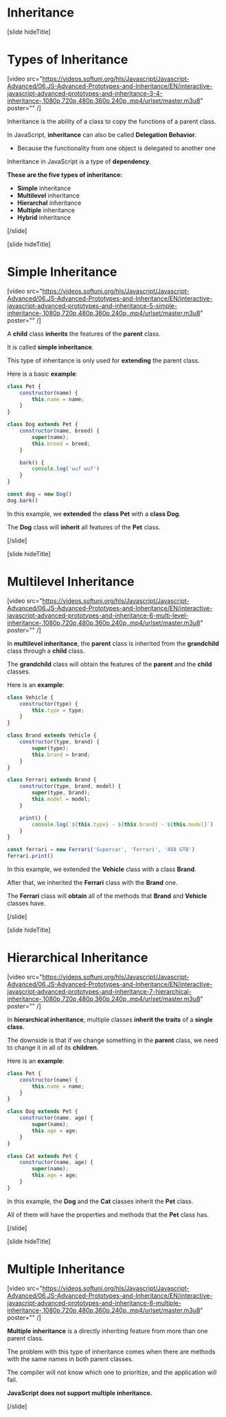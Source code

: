 # Inheritance

[slide hideTitle]

# Types of Inheritance

[video src="https://videos.softuni.org/hls/Javascript/Javascript-Advanced/06.JS-Advanced-Prototypes-and-Inheritance/EN/interactive-javascript-advanced-prototypes-and-inheritance-3-4-inheritance-,1080p,720p,480p,360p,240p,.mp4/urlset/master.m3u8" poster="" /]

Inheritance is the ability of a class to copy the functions of a parent class.

In JavaScript, **inheritance** can also be called **Delegation Behavior**.

- Because the functionality from one object is delegated to another one

Inheritance in JavaScript is a type of **dependency**.

**These are the five types of inheritance:**

- **Simple** inheritance
- **Multilevel** inheritance
- **Hierarchal** inheritance
- **Multiple** inheritance
- **Hybrid** inheritance

[/slide]


[slide hideTitle]

# Simple Inheritance

[video src="https://videos.softuni.org/hls/Javascript/Javascript-Advanced/06.JS-Advanced-Prototypes-and-Inheritance/EN/interactive-javascript-advanced-prototypes-and-inheritance-5-simple-inheritance-,1080p,720p,480p,360p,240p,.mp4/urlset/master.m3u8" poster="" /]

A **child** class **inherits** the features of the **parent** class.

It is called **simple inheritance**. 

This type of inheritance is only used for **extending** the parent class.

Here is a basic **example**:

```js live
class Pet {
    constructor(name) {
        this.name = name;
    }
}

class Dog extends Pet {
    constructor(name, breed) {
        super(name);
        this.breed = breed;
    }

    bark() {
        console.log('wuf wuf')
    }
}

const dog = new Dog()
dog.bark()
```

In this example, we **extended** the **class Pet** with a **class Dog**. 

The **Dog** class will **inherit** all features of the **Pet** class.

[/slide]

[slide hideTitle]

# Multilevel Inheritance

[video src="https://videos.softuni.org/hls/Javascript/Javascript-Advanced/06.JS-Advanced-Prototypes-and-Inheritance/EN/interactive-javascript-advanced-prototypes-and-inheritance-6-multi-level-inheritance-,1080p,720p,480p,360p,240p,.mp4/urlset/master.m3u8" poster="" /]

In **multilevel inheritance**, the **parent** class is inherited from the **grandchild** class through a **child** class.

The **grandchild** class will obtain the features of the **parent** and the **child** classes.

Here is an **example**:

```js live
class Vehicle {
    constructor(type) {
        this.type = type;
    }
}

class Brand extends Vehicle {
    constructor(type, brand) {
        super(type);
        this.brand = brand;
    }
}

class Ferrari extends Brand {
    constructor(type, brand, model) {
        super(type, brand);
        this.model = model;
    }

    print() {
        console.log(`${this.type} - ${this.brand} - ${this.model}`)
    }
}

const ferrari = new Ferrari('Supercar', 'Ferrari', '488 GTB')
ferrari.print()
```

In this example, we extended the **Vehicle** class with a class **Brand**.

After that, we inherited the **Ferrari** class with the **Brand** one.

The **Ferrari** class will **obtain** all of the methods that **Brand** and **Vehicle** classes have.

[/slide]

[slide hideTitle]

# Hierarchical Inheritance

[video src="https://videos.softuni.org/hls/Javascript/Javascript-Advanced/06.JS-Advanced-Prototypes-and-Inheritance/EN/interactive-javascript-advanced-prototypes-and-inheritance-7-hierarchical-inheritance-,1080p,720p,480p,360p,240p,.mp4/urlset/master.m3u8" poster="" /]

In **hierarchical inheritance**, multiple classes **inherit the traits** of a **single class**.

The downside is that if we change something in the **parent** class, we need to change it in all of its **children**.

Here is an **example**:

```js
class Pet {
    constructor(name) {
        this.name = name;
    }
}

class Dog extends Pet {
    constructor(name, age) {
        super(name);
        this.age = age;
    }
}

class Cat extends Pet {
    constructor(name, age) {
        super(name);
        this.age = age;
    }
} 
```

In this example, the **Dog** and the **Cat** classes inherit the **Pet** class.

All of them will have the properties and methods that the **Pet** class has.

[/slide]

[slide hideTitle]
# Multiple Inheritance

[video src="https://videos.softuni.org/hls/Javascript/Javascript-Advanced/06.JS-Advanced-Prototypes-and-Inheritance/EN/interactive-javascript-advanced-prototypes-and-inheritance-8-multiple-inheritance-,1080p,720p,480p,360p,240p,.mp4/urlset/master.m3u8" poster="" /]

**Multiple inheritance** is a directly inheriting feature from more than one parent class.

The problem with this type of inheritance comes when there are methods with the same names in both parent classes. 

The compiler will not know which one to prioritize, and the application will fail.

**JavaScript does not support multiple inheritance.**

[/slide]
